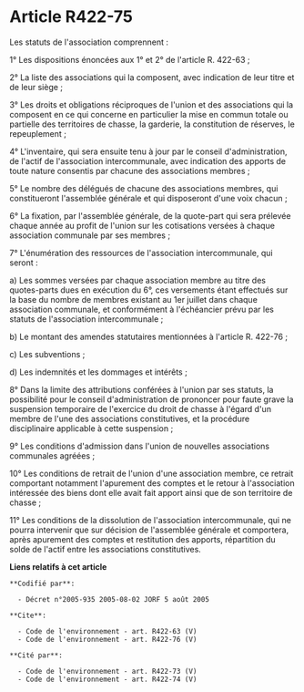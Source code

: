 # Article R422-75

Les statuts de l'association comprennent : 

1° Les dispositions énoncées aux 1° et 2° de l'article R. 422-63 ; 

2° La liste des associations qui la composent, avec indication de leur titre et de leur siège ; 

3° Les droits et obligations réciproques de l'union et des associations qui la composent en ce qui concerne en particulier la
mise en commun totale ou partielle des territoires de chasse, la garderie, la constitution de réserves, le repeuplement ; 

4° L'inventaire, qui sera ensuite tenu à jour par le conseil d'administration, de l'actif de l'association intercommunale,
avec indication des apports de toute nature consentis par chacune des associations membres ; 

5° Le nombre des délégués de chacune des associations membres, qui constitueront l'assemblée générale et qui disposeront
d'une voix chacun ; 

6° La fixation, par l'assemblée générale, de la quote-part qui sera prélevée chaque année au profit de l'union sur les
cotisations versées à chaque association communale par ses membres ; 

7° L'énumération des ressources de l'association intercommunale, qui seront : 

a) Les sommes versées par chaque association membre au titre des quotes-parts dues en exécution du 6°, ces versements étant
effectués sur la base du nombre de membres existant au 1er juillet dans chaque association communale, et conformément à
l'échéancier prévu par les statuts de l'association intercommunale ; 

b) Le montant des amendes statutaires mentionnées à l'article R. 422-76 ; 

c) Les subventions ; 

d) Les indemnités et les dommages et intérêts ; 

8° Dans la limite des attributions conférées à l'union par ses statuts, la possibilité pour le conseil d'administration de
prononcer pour faute grave la suspension temporaire de l'exercice du droit de chasse à l'égard d'un membre de l'une des
associations constitutives, et la procédure disciplinaire applicable à cette suspension ; 

9° Les conditions d'admission dans l'union de nouvelles associations communales agréées ; 

10° Les conditions de retrait de l'union d'une association membre, ce retrait comportant notamment l'apurement des comptes et
le retour à l'association intéressée des biens dont elle avait fait apport ainsi que de son territoire de chasse ; 

11° Les conditions de la dissolution de l'association intercommunale, qui ne pourra intervenir que sur décision de
l'assemblée générale et comportera, après apurement des comptes et restitution des apports, répartition du solde de l'actif
entre les associations constitutives.

**Liens relatifs à cet article**

	**Codifié par**:

	  - Décret n°2005-935 2005-08-02 JORF 5 août 2005

	**Cite**:

	  - Code de l'environnement - art. R422-63 (V)
	  - Code de l'environnement - art. R422-76 (V)

	**Cité par**:

	  - Code de l'environnement - art. R422-73 (V)
	  - Code de l'environnement - art. R422-74 (V)

